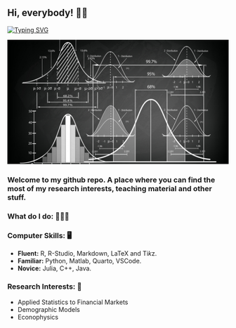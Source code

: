 ## Hi, everybody! 👋🏻

[![Typing SVG](https://readme-typing-svg.herokuapp.com?font=Fira+Code&size=24&duration=4000&pause=500&width=435&lines=Jos%C3%A9+R.+Caro-Barrera)](https://git.io/typing-svg)

![image](img/calculation-statistics-mathematics-graphics.jpg) 

### Welcome to my github repo. A place where you can find the most of my research interests, teaching material and other stuff.

### What do I do: 🧑🏼‍💻

### Computer Skills: 🖥️

- **Fluent:** R, R-Studio, Markdown, LaTeX and Ti*k*z. 
- **Familiar:** Python, Matlab, Quarto, VSCode.
- **Novice:** Julia, C++, Java.

### Research Interests: 📜 

- Applied Statistics to Financial Markets
- Demographic Models
- Econophysics
